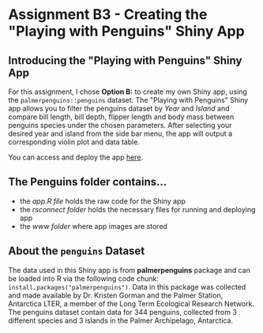 # Assignment B3 - Creating the "Playing with Penguins" Shiny App

## Introducing the "Playing with Penguins" Shiny App

For this assignment, I chose **Option B:** to create my own Shiny app, using the `palmerpenguins::penguins` dataset.  The "Playing with Penguins" Shiny app allows you to filter the penguins dataset by *Year* and *Island* and compare bill length, bill depth, flipper length and body mass between penguins species under the chosen parameters.  After selecting your desired year and island from the side bar menu, the app will output a corresponding violin plot and data table.

You can access and deploy the app [here](https://4tyn88-brianna0bristow.shinyapps.io/Penguins/).

## The **Penguins folder** contains...
- the *app.R file* holds the raw code for the Shiny app
- the *rsconnect folder* holds the necessary files for running and deploying app 
- the *www folder* where app images are stored

## About the `penguins` Dataset

The data used in this Shiny app is from **palmerpenguins** package and can be loaded into R via the following code chunk: `install.packages("palmerpenguins")`.  Data in this package was collected and made available by Dr. Kristen Gorman and the Palmer Station, Antarctica LTER, a member of the Long Term Ecological Research Network.  The penguins dataset contain data for 344 penguins, collected from 3 different species and 3 islands in the Palmer Archipelago, Antarctica.
